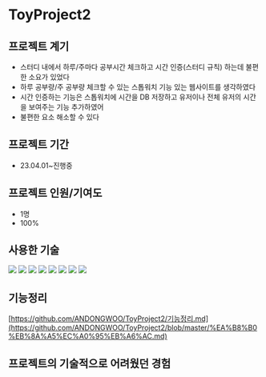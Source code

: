 # ToyProject2

## 프로젝트 계기

* 스터디 내에서 하루/주마다 공부시간 체크하고  시간 인증(스터디 규칙) 하는데 불편한 소요가 있었다
* 하루 공부량/주 공부량 체크할 수 있는 스톱워치 기능 있는 웹사이트를 생각하였다
* 시간 인증하는 기능은 스톱워치에 시간을 DB 저장하고 유저이나 전체 유저의 시간을 보여주는 기능 추가하였어
* 불편한 요소 해소할 수 있다

## 프로젝트 기간

* 23.04.01~진행중

## 프로젝트 인원/기여도

* 1명
* 100%

## 사용한 기술

<div>
<img src="https://img.shields.io/badge/python-3776AB?style=flat&logo=python&logoColor=white">
<img src="https://img.shields.io/badge/django-092E20?style=flat&logo=django&logoColor=white">
<img src="https://img.shields.io/badge/html5-E34F26?style=flat&logo=html5&logoColor=white"> 
<img src="https://img.shields.io/badge/css-1572B6?style=flat&logo=css3&logoColor=white"> 
<img src="https://img.shields.io/badge/javascript-F7DF1E?style=flat&logo=javascript&logoColor=black"> 
<img src="https://img.shields.io/badge/github-181717?style=flat&logo=github&logoColor=white">
<img src="https://img.shields.io/badge/bootstrap-7952B3?style=flat&logo=bootstrap&logoColor=white">
<img src="https://img.shields.io/badge/sqlite-003B57?style=flat&logo=sqlite&logoColor=white">

## 기능정리

[https://github.com/ANDONGWOO/ToyProject2/기능정리.md](https://github.com/ANDONGWOO/ToyProject2/blob/master/%EA%B8%B0%EB%8A%A5%EC%A0%95%EB%A6%AC.md)

## 프로젝트의 기술적으로 어려웠던 경험


